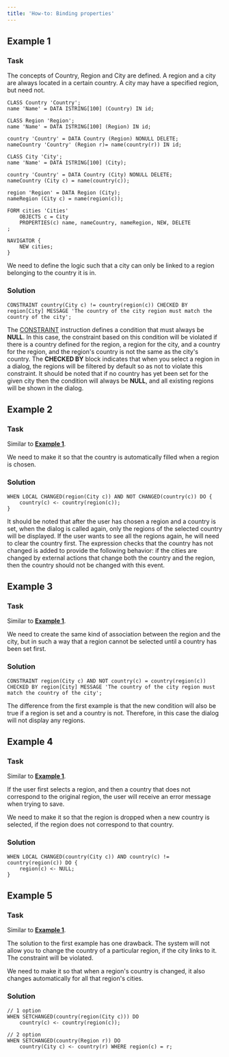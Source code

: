 ```yaml
---
title: 'How-to: Binding properties'
---
```


## Example 1

### Task

The concepts of Country, Region and City are defined. A region and a city are always located in a certain country. A city may have a specified region, but need not.

```lsf
CLASS Country 'Country';
name 'Name' = DATA ISTRING[100] (Country) IN id;

CLASS Region 'Region';
name 'Name' = DATA ISTRING[100] (Region) IN id;

country 'Country' = DATA Country (Region) NONULL DELETE;
nameCountry 'Country' (Region r)= name(country(r)) IN id;

CLASS City 'City';
name 'Name' = DATA ISTRING[100] (City);

country 'Country' = DATA Country (City) NONULL DELETE;
nameCountry (City c) = name(country(c));

region 'Region' = DATA Region (City);
nameRegion (City c) = name(region(c));

FORM cities 'Cities'
    OBJECTS c = City
    PROPERTIES(c) name, nameCountry, nameRegion, NEW, DELETE
;

NAVIGATOR {
    NEW cities;
}
```

We need to define the logic such that a city can only be linked to a region belonging to the country it is in.

### Solution

```lsf
CONSTRAINT country(City c) != country(region(c)) CHECKED BY region[City] MESSAGE 'The country of the city region must match the country of the city';
```

The [CONSTRAINT](CONSTRAINT_instruction.md) instruction defines a condition that must always be **NULL**. In this case, the constraint based on this condition will be violated if there is a country defined for the region, a region for the city, and a country for the region, and the region's country is not the same as the city's country. The **CHECKED BY** block indicates that when you select a region in a dialog, the regions will be filtered by default so as not to violate this constraint. It should be noted that if no country has yet been set for the given city then the condition will always be **NULL**, and all existing regions will be shown in the dialog.

## Example 2

### Task

Similar to [**Example 1**](#example-1).

We need to make it so that the country is automatically filled when a region is chosen.

### Solution

```lsf
WHEN LOCAL CHANGED(region(City c)) AND NOT CHANGED(country(c)) DO {
    country(c) <- country(region(c));
}
```

It should be noted that after the user has chosen a region and a country is set, when the dialog is called again, only the regions of the selected country will be displayed. If the user wants to see all the regions again, he will need to clear the country first. The expression checks that the country has not changed is added to provide the following behavior: if the cities are changed by external actions that change both the country and the region, then the country should not be changed with this event.

## Example 3

### Task

Similar to [**Example 1**](#example-1).

We need to create the same kind of association between the region and the city, but in such a way that a region cannot be selected until a country has been set first.

### Solution

```lsf
CONSTRAINT region(City c) AND NOT country(c) = country(region(c)) CHECKED BY region[City] MESSAGE 'The country of the city region must match the country of the city';
```

The difference from the first example is that the new condition will also be true if a region is set and a country is not. Therefore, in this case the dialog will not display any regions.

## Example 4

### Task

Similar to [**Example 1**](#example-1).

If the user first selects a region, and then a country that does not correspond to the original region, the user will receive an error message when trying to save.

We need to make it so that the region is dropped when a new country is selected, if the region does not correspond to that country.

### Solution

```lsf
WHEN LOCAL CHANGED(country(City c)) AND country(c) != country(region(c)) DO {
    region(c) <- NULL;
}
```

## Example 5

### Task

Similar to [**Example 1**](#example-1).

The solution to the first example has one drawback. The system will not allow you to change the country of a particular region, if the city links to it. The constraint will be violated.

We need to make it so that when a region's country is changed, it also changes automatically for all that region's cities.

### Solution

```lsf
// 1 option
WHEN SETCHANGED(country(region(City c))) DO
    country(c) <- country(region(c));

// 2 option
WHEN SETCHANGED(country(Region r)) DO
    country(City c) <- country(r) WHERE region(c) = r;
```

